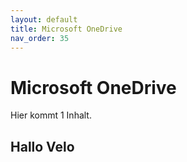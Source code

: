 ```yaml
---
layout: default
title: Microsoft OneDrive
nav_order: 35
---
```


# Microsoft OneDrive

Hier kommt 1 Inhalt. 

## Hallo Velo

